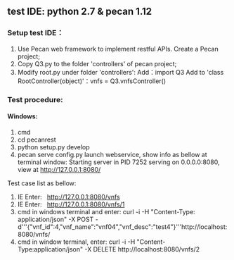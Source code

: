 ## test IDE: python 2.7 & pecan 1.12
### Setup test IDE：
1. Use Pecan web framework to implement restful APIs. Create a Pecan project;
2. Copy Q3.py to the folder 'controllers' of pecan project;
3. Modify root.py under folder 'controllers':
        Add：import Q3
        Add to 'class RootController(object)'：vnfs = Q3.vnfsController()

### Test procedure:
#### Windows:
1. cmd
2. cd pecanrest
3. python setup.py develop
4. pecan serve config.py
launch webservice, show info as bellow at terminal window:
Starting server in PID 7252
serving on 0.0.0.0:8080, view at http://127.0.0.1:8080/

Test case list as bellow:
1. IE Enter:   http://127.0.0.1:8080/vnfs
2. IE Enter:   http://127.0.0.1:8080/vnfs/1
3. cmd in windows terminal and enter:
        curl -i -H "Content-Type: application/json" -X POST -d'''{"vnf_id":4,"vnf_name":"vnf04","vnf_desc":"test4"}'''http://localhost:8080/vnfs/
4. cmd in window terminal, enter:
        curl -i -H "Content-Type:application/json" -X DELETE http://localhost:8080/vnfs/2

